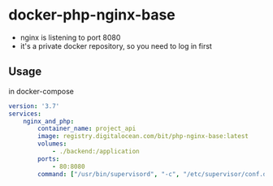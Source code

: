 # docker-php-nginx-base

+ nginx is listening to port 8080
+ it's a private docker repository, so you need to log in first

## Usage
in docker-compose
```yaml
version: '3.7'
services:
    nginx_and_php:
        container_name: project_api
        image: registry.digitalocean.com/bit/php-nginx-base:latest
        volumes:
            - ./backend:/application
        ports:
            - 80:8080
        command: ["/usr/bin/supervisord", "-c", "/etc/supervisor/conf.d/supervisord.conf"]
```
